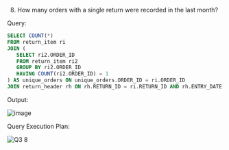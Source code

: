 8. How many orders with a single return were recorded in the last month?

Query:
```sql
SELECT COUNT(*)
FROM return_item ri
JOIN (
   SELECT ri2.ORDER_ID
   FROM return_item ri2
   GROUP BY ri2.ORDER_ID
   HAVING COUNT(ri2.ORDER_ID) = 1
) AS unique_orders ON unique_orders.ORDER_ID = ri.ORDER_ID
JOIN return_header rh ON rh.RETURN_ID = ri.RETURN_ID AND rh.ENTRY_DATE > DATE_SUB(CURDATE(), INTERVAL 1 MONTH);
```
Output:

![image](https://github.com/Sandesh3003/TrainingAssignment/assets/77960808/c8410bda-231b-4397-9a7d-fa04ac23be3e)

Query Execution Plan:

![Q3 8](https://github.com/Sandesh3003/TrainingAssignment/assets/77960808/45e9feef-833d-4d11-a2d8-372cc2be602c)



